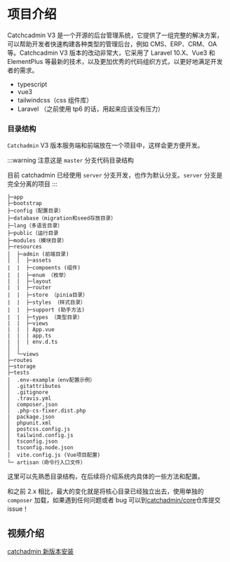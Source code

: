 # 项目介绍

Catchcadmin V3 是一个开源的后台管理系统，它提供了一组完整的解决方案，可以帮助开发者快速构建各种类型的管理后台，例如 CMS、ERP、CRM、OA 等。Catchcadmin V3 版本的改动非常大，它采用了 Laravel 10.X、Vue3 和 ElementPlus 等最新的技术，以及更加优秀的代码组织方式，以更好地满足开发者的需求。

- typescript
- vue3
- tailwindcss（css 组件库）
- Laravel （之前使用 tp6 的话，用起来应该没有压力）

### 目录结构

`Catchadmin` V3 版本服务端和前端放在一个项目中，这样会更方便开发。

:::warning
注意这是 `master` 分支代码目录结构

目前 catchadmin 已经使用 `server` 分支开发，也作为默认分支。`server` 分支是完全分离的项目
:::

```
├─app
├─bootstrap
├─config（配置目录）
├─database（migration和seed存放目录）
├─lang（多语言目录）
├─public（运行目录
├─modules（模块目录）
├─resources
│  ├─admin (前端目录)
│  │  ├─assets
|  |  ├─compoents (组件)
|  |  ├─enum （枚举）
|  |  ├─layout
|  |  ├─router
|  |  ├─store （pinia目录）
|  |  ├─styles （样式目录）
|  |  ├─support (助手方法)
|  |  ├─types （类型目录）
|  |  ├─views
|  |  | App.vue
|  |  | app.ts
|  |  | env.d.ts
│  │
│  └─views
├─routes
├─storage
├─tests
│  .env-example（env配置示例）
│  .gitattributes
│  .gitignore
│  .travis.yml
│  composer.json
│  .php-cs-fixer.dist.php
|  package.json
│  phpunit.xml
│  postcss.config.js
│  tailwind.config.js
│  tsconfig.json
│  tsconfig.node.json
│  vite.config.js (Vue项目配置)
└─ artisan（命令行入口文件）
```

这里可以先熟悉目录结构，在后续将介绍系统内具体的一些方法和配置。

和之前 2.x 相比，最大的变化就是将核心目录已经独立出去，使用单独的 `composer` 加载，如果遇到任何问题或者 bug 可以到[catchadmin/core](https://github.com/catch-admin/core)仓库提交 issue！

## 视频介绍

[catchadmin 新版本安装](https://www.bilibili.com/video/BV1eY411v71J/)
